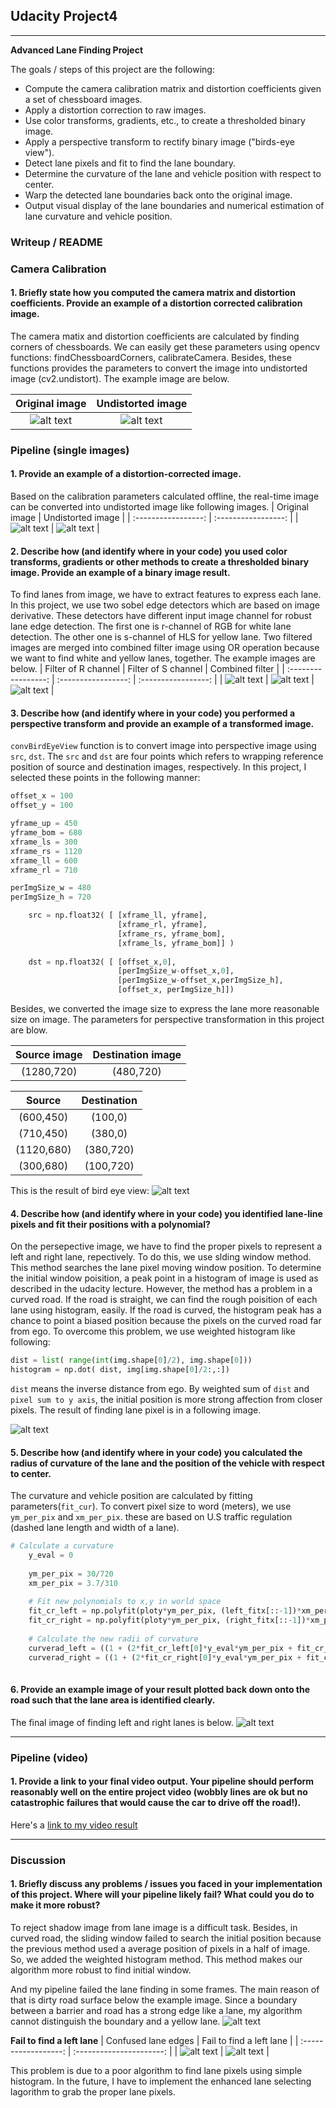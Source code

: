## Udacity Project4

---

**Advanced Lane Finding Project**

The goals / steps of this project are the following:

* Compute the camera calibration matrix and distortion coefficients given a set of chessboard images.
* Apply a distortion correction to raw images.
* Use color transforms, gradients, etc., to create a thresholded binary image.
* Apply a perspective transform to rectify binary image ("birds-eye view").
* Detect lane pixels and fit to find the lane boundary.
* Determine the curvature of the lane and vehicle position with respect to center.
* Warp the detected lane boundaries back onto the original image.
* Output visual display of the lane boundaries and numerical estimation of lane curvature and vehicle position.

[//]: # "Image References"

[image1]: ./writeup_image/distorted_image.jpg "Original"
[image2]: ./writeup_image/undistorted_image.jpg "Undistorted"
[image3]: ./test_images/test1/1_raw_img.jpg "Original"
[image4]: ./test_images/test1/2_undistortion.jpg "Undistorted"
[image5]: ./test_images/test1/3_filter_r.jpg "Filter of R channel"
[image6]: ./test_images/test1/4_filter_s.jpg "Filter of S channel"
[image7]: ./test_images/test1/5_combined.jpg "Fitered image"
[image8]: ./test_images/test1/6_perspective.jpg "Perspective transform"
[image9]: ./test_images/test1/7_lanefinding.jpg "Fit visual"
[image10]: ./test_images/test1/8_result.jpg "Result"
[cimage3]: ./chanllenge_images/challenge_13/1_raw_img.jpg "Original"
[cimage4]: ./chanllenge_images/challenge_13/2_undistortion.jpg "Undistorted"
[cimage5]: ./chanllenge_images/challenge_13/3_filter_r.jpg "Filter of R channel"
[cimage6]: ./chanllenge_images/challenge_13/4_filter_s.jpg "Filter of S channel"
[cimage7]: ./chanllenge_images/challenge_13/5_combined.jpg "Fitered image"
[cimage8]: ./chanllenge_images/challenge_13/6_perspective.jpg "Perspective transform"
[cimage9]: ./chanllenge_images/challenge_13/7_lanefinding.jpg "Fit visual"
[cimage10]: ./chanllenge_images/challenge_13/8_result.jpg "Result"

[video1]: ./test_video/result_project_video.mp4 "Video"


### Writeup / README

### Camera Calibration

#### 1. Briefly state how you computed the camera matrix and distortion coefficients. Provide an example of a distortion corrected calibration image.

 The camera matix and distortion coefficients are calculated by finding corners of chessboards. We can easily get these parameters using opencv functions: findChessboardCorners, calibrateCamera. Besides, these functions provides the parameters to convert the image into undistorted image (cv2.undistort). The example image are below.

|   Original image    |  Undistorted image  |
| :-----------------: | :-----------------: |
| ![alt text][image1] | ![alt text][image2] |

### Pipeline (single images)

#### 1. Provide an example of a distortion-corrected image.

Based on the calibration parameters calculated offline, the real-time image can be converted into undistorted image like following images.
|   Original image    |  Undistorted image  |
| :-----------------: | :-----------------: |
| ![alt text][image3] | ![alt text][image4] |

#### 2. Describe how (and identify where in your code) you used color transforms, gradients or other methods to create a thresholded binary image.  Provide an example of a binary image result.

To find lanes from image, we have to extract features to express each lane. In this project, we use two  sobel edge detectors which are based on image derivative. These detectors have different input image channel for robust lane edge detection. The first one is r-channel of RGB for white lane detection. The other one is s-channel of HLS for yellow lane. Two filtered images are merged into combined filter image using OR operation because we want to find white and yellow lanes, together. The example images are below.
| Filter of R channel | Filter of S channel |   Combined filter   |
| :-----------------: | :-----------------: | :-----------------: |
| ![alt text][image5] | ![alt text][image6] | ![alt text][image7] |

#### 3. Describe how (and identify where in your code) you performed a perspective transform and provide an example of a transformed image.

`convBirdEyeView` function is to convert image into perspective image using `src`, `dst`. The `src` and `dst` are four points which refers to wrapping reference position of source and destination images, respectively. In this project, I selected these points in the following manner:

```python
offset_x = 100
offset_y = 100

yframe_up = 450
yframe_bom = 680
xframe_ls = 300
xframe_rs = 1120
xframe_ll = 600
xframe_rl = 710

perImgSize_w = 480
perImgSize_h = 720

    src = np.float32( [	[xframe_ll, yframe], 
    					[xframe_rl, yframe], 
    					[xframe_rs, yframe_bom], 
    					[xframe_ls, yframe_bom]] )
    					
    dst = np.float32( [	[offset_x,0], 
    					[perImgSize_w-offset_x,0], 
    					[perImgSize_w-offset_x,perImgSize_h], 
    					[offset_x, perImgSize_h]])
```

Besides, we converted the image size to express the lane more reasonable size on image. The parameters for perspective transformation in this project are blow.

| Source image | Destination image |
| :----------: | :---------------: |
|  (1280,720)  |     (480,720)     |

|   Source   | Destination |
| :--------: | :---------: |
| (600,450)  |   (100,0)   |
| (710,450)  |   (380,0)   |
| (1120,680) |  (380,720)  |
| (300,680)  |  (100,720)  |


This is the result of bird eye view: 
![alt text][image8]

#### 4. Describe how (and identify where in your code) you identified lane-line pixels and fit their positions with a polynomial?

On the persepective image, we have to find the proper pixels to represent a left and right lane, repectively. To do this, we use slding window method. This method searches the lane pixel moving window position. To determine the initial window poisition, a peak point in a histogram of image is used as described in the udacity lecture. However, the method has a problem in a curved road. If the road is straight, we can find the rough poisition of each lane using histogram, easily. If the road is curved, the histogram peak has a chance to point a biased position because the pixels on the curved road far from ego. To overcome this problem, we use weighted histogram like following:

``` python
dist = list( range(int(img.shape[0]/2), img.shape[0]))    
histogram = np.dot( dist, img[img.shape[0]/2:,:])  
```
`dist` means the inverse distance from ego. By  weighted sum of `dist` and `pixel sum to y axis`, the initial position is more strong affection from closer pixels. The result of finding lane pixel is in a following image.

![alt text][image9]

#### 5. Describe how (and identify where in your code) you calculated the radius of curvature of the lane and the position of the vehicle with respect to center.

The curvature and vehicle position are calculated by fitting parameters(`fit_cur`). To convert pixel size to word (meters), we use `ym_per_pix` and `xm_per_pix`. these are based on U.S traffic regulation (dashed lane length and width of a lane). 

```python
# Calculate a curvature
    y_eval = 0
    
    ym_per_pix = 30/720
    xm_per_pix = 3.7/310
    
    # Fit new polynomials to x,y in world space    
    fit_cr_left = np.polyfit(ploty*ym_per_pix, (left_fitx[::-1])*xm_per_pix, 2)
    fit_cr_right = np.polyfit(ploty*ym_per_pix, (right_fitx[::-1])*xm_per_pix, 2)
    
    # Calculate the new radii of curvature
    curverad_left = ((1 + (2*fit_cr_left[0]*y_eval*ym_per_pix + fit_cr_left[1])**2)**1.5) / np.absolute(2*fit_cr_left[0])
    curverad_right = ((1 + (2*fit_cr_right[0]*y_eval*ym_per_pix + fit_cr_right[1])**2)**1.5) / np.absolute(2*fit_cr_right[0])
    
```

#### 6. Provide an example image of your result plotted back down onto the road such that the lane area is identified clearly.

The final image of finding left and right lanes is below.
![alt text][image10]

---

### Pipeline (video)

#### 1. Provide a link to your final video output.  Your pipeline should perform reasonably well on the entire project video (wobbly lines are ok but no catastrophic failures that would cause the car to drive off the road!).

Here's a [link to my video result]( ./test_video/result_project_video.mp4)

---

### Discussion

#### 1. Briefly discuss any problems / issues you faced in your implementation of this project.  Where will your pipeline likely fail?  What could you do to make it more robust?

To reject shadow image from lane image is a difficult task. Besides, in curved road, the sliding window failed to search the initial position because the previous method used a average position of pixels in a half of image. So, we added the weighted histogram method. This method makes our algorithm more robust to find initial window.

And my pipeline failed the lane finding in some frames. The main reason of that is dirty road surface below the example image. Since a boundary between a barrier and road has a strong edge like a lane, my algorithm cannot distinguish the boundary and a yellow lane. 
![alt text][cimage3]

**Fail to find a left lane**
| Confused lane edges  | Fail to find a left lane |
| :------------------: | :----------------------: |
| ![alt text][cimage8] |   ![alt text][cimage9]   |

This problem is due to a poor algorithm to find lane pixels using simple  histogram. In the future, I have to implement the enhanced lane selecting lagorithm to grab the proper lane pixels.
